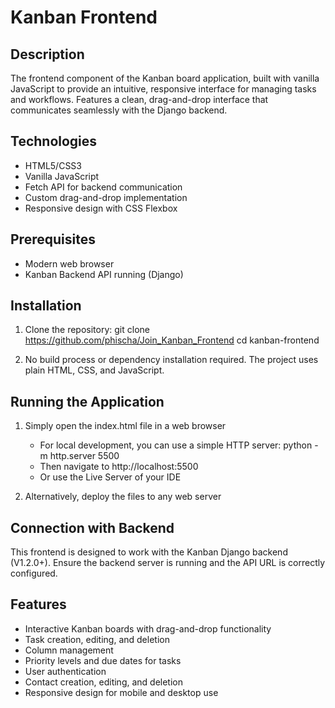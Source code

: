 # Kanban Frontend

## Description
The frontend component of the Kanban board application, built with vanilla JavaScript to provide 
an intuitive, responsive interface for managing tasks and workflows. Features a clean, drag-and-drop 
interface that communicates seamlessly with the Django backend.

## Technologies
- HTML5/CSS3
- Vanilla JavaScript
- Fetch API for backend communication
- Custom drag-and-drop implementation
- Responsive design with CSS Flexbox

## Prerequisites
- Modern web browser
- Kanban Backend API running (Django)

## Installation
1. Clone the repository:
   git clone https://github.com/phischa/Join_Kanban_Frontend
   cd kanban-frontend

2. No build process or dependency installation required.
   The project uses plain HTML, CSS, and JavaScript.

## Running the Application
1. Simply open the index.html file in a web browser
   - For local development, you can use a simple HTTP server:
     python -m http.server 5500
   - Then navigate to http://localhost:5500
   - Or use the Live Server of your IDE

2. Alternatively, deploy the files to any web server

## Connection with Backend
This frontend is designed to work with the Kanban Django backend (V1.2.0+). 
Ensure the backend server is running and the API URL is correctly configured.

## Features
- Interactive Kanban boards with drag-and-drop functionality
- Task creation, editing, and deletion
- Column management
- Priority levels and due dates for tasks
- User authentication
- Contact creation, editing, and deletion
- Responsive design for mobile and desktop use



